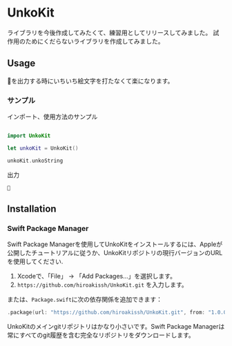 # UnkoKit

ライブラリを今後作成してみたくて、練習用としてリリースしてみました。
試作用のためにくだらないライブラリを作成してみました。

## Usage

💩を出力する時にいちいち絵文字を打たなくて楽になります。

### サンプル
インポート、使用方法のサンプル
```Swift

import UnkoKit

let unkoKit = UnkoKit()

unkoKit.unkoString

```

出力
```
💩
```

## Installation

### Swift Package Manager

Swift Package Managerを使用してUnkoKitをインストールするには、Appleが公開したチュートリアルに従うか、UnkoKitリポジトリの現行バージョンのURLを使用してください.

1. Xcodeで、「File」 → 「Add Packages...」を選択します。
2. `https://github.com/hiroakissh/UnkoKit.git` を入力します。

または、`Package.swift`に次の依存関係を追加できます：

```swift
.package(url: "https://github.com/hiroakissh/UnkoKit.git", from: "1.0.0")
```

UnkoKitのメインgitリポジトリはかなり小さいです。Swift Package Managerは常にすべてのgit履歴を含む完全なリポジトリをダウンロードします。
